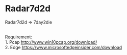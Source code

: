 # Radar7d2d
Radar7d2d => 7day2die

<br />Requirement:
	<br />1. Pcap http://www.win10pcap.org/download/
	<br />2. Edge https://www.microsoftedgeinsider.com/download
